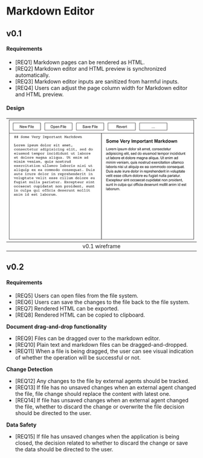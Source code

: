 # Markdown Editor


## v0.1

#### Requirements

* [REQ1] Markdown pages can be rendered as HTML.
* [REQ2] Markdown editor and HTML preview is synchronized automatically.
* [REQ3] Markdown editor inputs are sanitized from harmful inputs.
* [REQ4] Users can adjust the page column width for Markdown editor and HTML preview.

#### Design

| ![](imgs/image.png) |
| :---: |
| v0.1 wireframe |

## v0.2

#### Requirements

* [REQ5] Users can open files from the file system.
* [REQ6] Users can save the changes to the file back to the file system.
* [REQ7] Rendered HTML can be exported.
* [REQ8] Rendered HTML can be copied to clipboard.

**Document drag-and-drop functionality**
* [REQ9] Files can be dragged over to the markdown editor.
* [REQ10] Plain text and markdown files can be dragged-and-dropped.
* [REQ11] When a file is being dragged, the user can see visual indication of whether the operation will be successful or not.

**Change Detection**
* [REQ12] Any changes to the file by external agents should be tracked.
* [REQ13] If file has no unsaved changes when an external agent changed the file, file change should replace the content with latest one. 
* [REQ14] If file has unsaved changes when an external agent changed the file, whether to discard the change or overwrite the file decision should be directed to the user.

**Data Safety**
* [REQ15] If file has unsaved changes when the application is being closed, the decision related to whether to discard the change or save the data should be directed to the user.